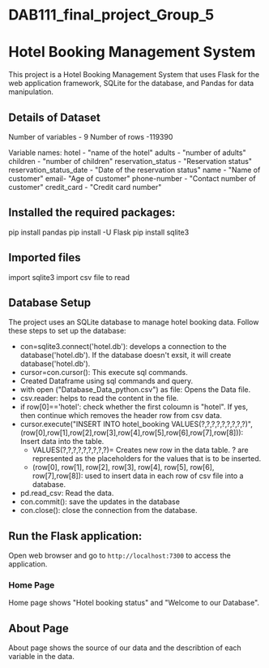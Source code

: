 # DAB111_final_project_Group_5

# Hotel Booking Management System
This project is a Hotel Booking Management System that uses Flask for the web application framework, SQLite for the database, and Pandas for data manipulation.

## Details of Dataset
Number of variables - 9
Number of rows -119390

Variable names:
hotel - "name of the hotel"
adults - "number of adults"
children - "number of children"
reservation_status - "Reservation status"
reservation_status_date - "Date of the reservation status"
name - "Name of customer"
email- "Age of customer"
phone-number - "Contact number of customer"
credit_card - "Credit card number"

## Installed the required packages:

pip install pandas
pip install -U Flask
pip install sqlite3

## Imported files
import sqlite3
import csv file to read

## Database Setup

The project uses an SQLite database to manage hotel booking data. Follow these steps to set up the database:
- con=sqlite3.connect('hotel.db'): develops a connection to the database('hotel.db'). If the database doesn't exsit, it will create database('hotel.db').
- cursor=con.cursor(): This execute sql commands.
- Created Dataframe using sql commands and query.
- with open ("Database_Data_python.csv") as file: Opens the Data file.
- csv.reader: helps to read the content in the file.
- if row[0]=='hotel': check whether the first coloumn is "hotel". If yes, then continue which removes the header row from csv data.
- cursor.execute("INSERT INTO hotel_booking VALUES(?,?,?,?,?,?,?,?,?)",(row[0],row[1],row[2],row[3],row[4],row[5],row[6],row[7],row[8])): Insert data into the table.
    -  VALUES(?,?,?,?,?,?,?,?,?)= Creates new row in the data table. ? are represented as the placeholders for the values that is to be inserted.
    -  (row[0], row[1], row[2], row[3], row[4], row[5], row[6], row[7],row[8]): used to insert data in each row of csv file into a database.
-  pd.read_csv: Read the data.
- con.commit(): save the updates in the database
- con.close(): close the connection from the database.

## Run the Flask application:
 Open web browser and go to `http://localhost:7300` to access the application.


### Home Page
Home page shows "Hotel booking status" and "Welcome to our Database".


## About Page
 About page shows the source of our data and the describtion of each variable in the data.
